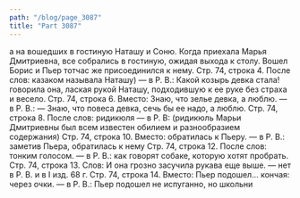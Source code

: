 ```yaml
---
path: "/blog/page_3087"
title: "Part 3087"
---
```


а на вошедших в гостиную Наташу и Соню.
Когда приехала Марья Дмитриевна, все собрались в гостиную, ожидая выхода к столу. Вошел Борис и Пьер тотчас же присоединился к нему.
Стр. 74, строка 4.
После слов: казаком называла Наташу) — в Р. В.: Какой козырь девка стала! говорила она, лаская рукой Наташу, подходившую к ее руке без страха и весело.
Стр. 74, строка 6.
Вместо: Знаю, что зелье девка, а люблю. — в Р. В.: — Знаю, что повеса девка, сечь бы ее надо, а люблю.
Стр. 74, строка 8.
После слов: ридикюля — в Р. В: (ридикюль Марьи Дмитриевны был всем известен обилием и разнообразием содержания)
Стр. 74, строка 10.
Вместо: обратилась к Пьеру. — в Р. В.: заметив Пьера, обратилась к нему
Стр. 74, строка 12.
После слов: тонким голосом. — в Р. В.: как говорят собаке, которую хотят пробрать.
Стр. 74, строка 13.
Слов: И она грозно засучила рукава еще выше. — нет в Р. В. и в I изд. 68 г.
Стр. 74, строка 14.
Вместо: Пьер подошел... кончая: через очки. — в Р. В.: Пьер подошел не испуганно, но школьни
